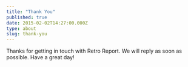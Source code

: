 ```yaml
---
title: "Thank You"
published: true
date: 2015-02-02T14:27:00.000Z
type: about
slug: thank-you
---
```


Thanks for getting in touch with Retro Report. We will reply as soon as possible. Have a great day!

